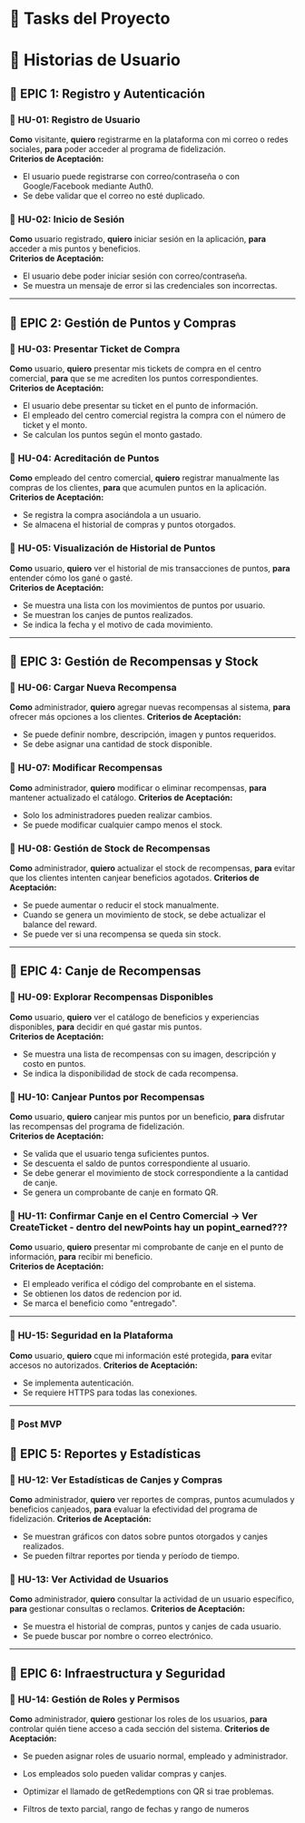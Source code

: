 # 📌 Tasks del Proyecto

# 📁 Historias de Usuario

## **🔹 EPIC 1: Registro y Autenticación**  

### 📌 **HU-01: Registro de Usuario**
**Como** visitante, **quiero** registrarme en la plataforma con mi correo o redes sociales, **para** poder acceder al programa de fidelización.  
**Criterios de Aceptación:**  
- El usuario puede registrarse con correo/contraseña o con Google/Facebook mediante Auth0.
- Se debe validar que el correo no esté duplicado.  

### 📌 **HU-02: Inicio de Sesión**
**Como** usuario registrado, **quiero** iniciar sesión en la aplicación, **para** acceder a mis puntos y beneficios.  
**Criterios de Aceptación:**  
- El usuario debe poder iniciar sesión con correo/contraseña.  
- Se muestra un mensaje de error si las credenciales son incorrectas.

---  

## **🔹 EPIC 2: Gestión de Puntos y Compras**  

### 📌 **HU-03: Presentar Ticket de Compra**
**Como** usuario, **quiero** presentar mis tickets de compra en el centro comercial, **para** que se me acrediten los puntos correspondientes.  
**Criterios de Aceptación:**  
- El usuario debe presentar su ticket en el punto de información.  
- El empleado del centro comercial registra la compra con el número de ticket y el monto.
- Se calculan los puntos según el monto gastado.  

### 📌 **HU-04: Acreditación de Puntos**
**Como** empleado del centro comercial, **quiero** registrar manualmente las compras de los clientes, **para** que acumulen puntos en la aplicación.  
**Criterios de Aceptación:**  
- Se registra la compra asociándola a un usuario.  
- Se almacena el historial de compras y puntos otorgados.  

### 📌 **HU-05: Visualización de Historial de Puntos**
**Como** usuario, **quiero** ver el historial de mis transacciones de puntos, **para** entender cómo los gané o gasté.  
**Criterios de Aceptación:**  
- Se muestra una lista con los movimientos de puntos por usuario.  
- Se muestran los canjes de puntos realizados.  
- Se indica la fecha y el motivo de cada movimiento.  

---  

## **🔹 EPIC 3: Gestión de Recompensas y Stock**  

### 📌 **HU-06: Cargar Nueva Recompensa**
**Como** administrador, **quiero** agregar nuevas recompensas al sistema, **para** ofrecer más opciones a los clientes.
**Criterios de Aceptación:**  
- Se puede definir nombre, descripción, imagen y puntos requeridos.
- Se debe asignar una cantidad de stock disponible.

### 📌 **HU-07: Modificar Recompensas**
**Como** administrador, **quiero** modificar o eliminar recompensas, **para** mantener actualizado el catálogo. 
**Criterios de Aceptación:**  
- Solo los administradores pueden realizar cambios.
- Se puede modificar cualquier campo menos el stock.

### 📌 **HU-08: Gestión de Stock de Recompensas**
**Como** administrador, **quiero** actualizar el stock de recompensas, **para** evitar que los clientes intenten canjear beneficios agotados.
**Criterios de Aceptación:**  
- Se puede aumentar o reducir el stock manualmente.
- Cuando se genera un movimiento de stock, se debe actualizar el balance del reward.
- Se puede ver si una recompensa se queda sin stock.

---  

## **🔹 EPIC 4: Canje de Recompensas**  

### 📌 **HU-09: Explorar Recompensas Disponibles**
**Como** usuario, **quiero** ver el catálogo de beneficios y experiencias disponibles, **para** decidir en qué gastar mis puntos.  
**Criterios de Aceptación:**  
- Se muestra una lista de recompensas con su imagen, descripción y costo en puntos.  
- Se indica la disponibilidad de stock de cada recompensa.  

### 📌 **HU-10: Canjear Puntos por Recompensas**
**Como** usuario, **quiero** canjear mis puntos por un beneficio, **para** disfrutar las recompensas del programa de fidelización.  
**Criterios de Aceptación:**  
- Se valida que el usuario tenga suficientes puntos.  
- Se descuenta el saldo de puntos correspondiente al usuario.  
- Se debe generar el movimiento de stock correspondiente a la cantidad de canje.
- Se genera un comprobante de canje en formato QR.  

### 📌 **HU-11: Confirmar Canje en el Centro Comercial**  -> Ver CreateTicket - dentro del newPoints hay un popint_earned???
**Como** usuario, **quiero** presentar mi comprobante de canje en el punto de información, **para** recibir mi beneficio.  
**Criterios de Aceptación:**  
- El empleado verifica el código del comprobante en el sistema.  
- Se obtienen los datos de redencion por id.
- Se marca el beneficio como "entregado".  

---  

### 📌 **HU-15: Seguridad en la Plataforma**
**Como** usuario, **quiero** cque mi información esté protegida, **para** evitar accesos no autorizados.
**Criterios de Aceptación:**  
- Se implementa autenticación.
- Se requiere HTTPS para todas las conexiones.

---  

### 📌 Post MVP

## **🔹 EPIC 5: Reportes y Estadísticas**  

### 📌 **HU-12: Ver Estadísticas de Canjes y Compras**  
**Como** administrador, **quiero** ver reportes de compras, puntos acumulados y beneficios canjeados, **para** evaluar la efectividad del programa de fidelización.
**Criterios de Aceptación:**  
- Se muestran gráficos con datos sobre puntos otorgados y canjes realizados.
- Se pueden filtrar reportes por tienda y período de tiempo.

### 📌 **HU-13: Ver Actividad de Usuarios**  
**Como** administrador, **quiero** consultar la actividad de un usuario específico, **para** gestionar consultas o reclamos.
**Criterios de Aceptación:**  
- Se muestra el historial de compras, puntos y canjes de cada usuario.
- Se puede buscar por nombre o correo electrónico.

---  

## **🔹 EPIC 6: Infraestructura y Seguridad**  

### 📌 **HU-14: Gestión de Roles y Permisos**  
**Como** administrador, **quiero** gestionar los roles de los usuarios, **para** controlar quién tiene acceso a cada sección del sistema.
**Criterios de Aceptación:**  
- Se pueden asignar roles de usuario normal, empleado y administrador.
- Los empleados solo pueden validar compras y canjes.

- Optimizar el llamado de getRedemptions con QR si trae problemas.
- Filtros de texto parcial, rango de fechas y rango de numeros
